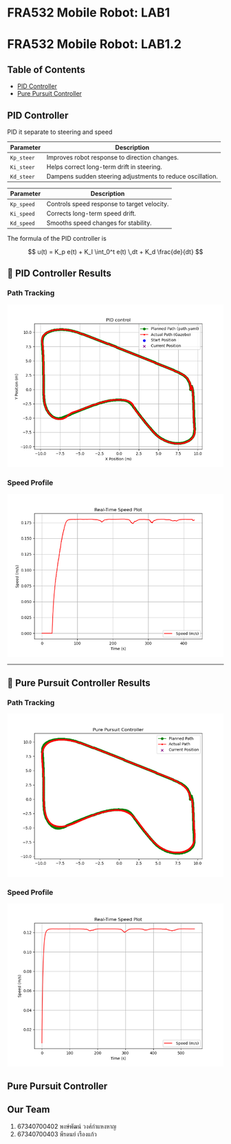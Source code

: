 # FRA532 Mobile Robot: LAB1

# FRA532 Mobile Robot: LAB1.2

## Table of Contents
- [PID Controller](#pid-controller)
- [Pure Pursuit Controller](#pure-pursuit-controller)

## PID Controller
PID it separate to steering and speed 

| Parameter | Description |
|-----------|------------|
| `Kp_steer` | Improves robot response to direction changes. |
| `Ki_steer` | Helps correct long-term drift in steering. |
| `Kd_steer` | Dampens sudden steering adjustments to reduce oscillation. |

| Parameter | Description |
|-----------|------------|
| `Kp_speed` | Controls speed response to target velocity. |
| `Ki_speed` | Corrects long-term speed drift. |
| `Kd_speed` | Smooths speed changes for stability. |

The formula of the PID controller is 

$$ u(t) = K_p e(t) + K_I \int_0^t e(t) \,dt + K_d \frac{de}{dt} $$

## 📍 PID Controller Results

### Path Tracking
![PID Path](https://raw.githubusercontent.com/peeradonmoke2002/FRA532_LAB1_6702_6703/Path-Tracking-Controller/robot_controller/result/PID/PID_path.png)

### Speed Profile
![PID Speed](https://raw.githubusercontent.com/peeradonmoke2002/FRA532_LAB1_6702_6703/Path-Tracking-Controller/robot_controller/result/PID/PID_speed.png)

---

## 📍 Pure Pursuit Controller Results

### Path Tracking
![Pure Pursuit Path](https://raw.githubusercontent.com/peeradonmoke2002/FRA532_LAB1_6702_6703/Path-Tracking-Controller/robot_controller/result/purepursuit/purepursuit_path.png)

### Speed Profile
![Pure Pursuit Speed](https://raw.githubusercontent.com/peeradonmoke2002/FRA532_LAB1_6702_6703/Path-Tracking-Controller/robot_controller/result/purepursuit/purepursuit_speed.png)


## Pure Pursuit Controller



## Our Team

1. 67340700402 พงษ์พัฒน์ วงศ์กำแหงหาญ
2. 67340700403 พีรดนย์ เรืองแก้ว
